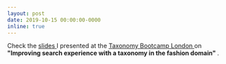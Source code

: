 ```yaml
---
layout: post
date: 2019-10-15 00:00:00-0000
inline: true
---
```


Check the <a href="/assets/pdf/Taxonomy Bootcamp London 2019 - Fashion Taxonomy Farfetch.pdf"> slides </a> I presented at the <a href="http://www.taxonomybootcamp.com/London/2019/Default.aspx"> Taxonomy Bootcamp London </a> on <b> "Improving search experience with a taxonomy in the fashion domain" </b>.
